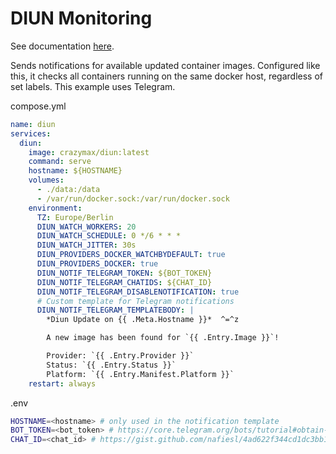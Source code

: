 # DIUN Monitoring
See documentation [here](https://crazymax.dev/diun/).

Sends notifications for available updated container images.
Configured like this, it checks all containers running on the same docker host, regardless of set labels.
This example uses Telegram.

<!-- {% raw %} ## ignore this, necessary to render template correctly -->

compose.yml

```yaml
name: diun
services:
  diun:
    image: crazymax/diun:latest
    command: serve
    hostname: ${HOSTNAME}
    volumes:
      - ./data:/data
      - /var/run/docker.sock:/var/run/docker.sock
    environment:
      TZ: Europe/Berlin
      DIUN_WATCH_WORKERS: 20
      DIUN_WATCH_SCHEDULE: 0 */6 * * *
      DIUN_WATCH_JITTER: 30s
      DIUN_PROVIDERS_DOCKER_WATCHBYDEFAULT: true
      DIUN_PROVIDERS_DOCKER: true
      DIUN_NOTIF_TELEGRAM_TOKEN: ${BOT_TOKEN}
      DIUN_NOTIF_TELEGRAM_CHATIDS: ${CHAT_ID}
      DIUN_NOTIF_TELEGRAM_DISABLENOTIFICATION: true
      # Custom template for Telegram notifications
      DIUN_NOTIF_TELEGRAM_TEMPLATEBODY: |
        *Diun Update on {{ .Meta.Hostname }}*  ^=^z

        A new image has been found for `{{ .Entry.Image }}`!

        Provider: `{{ .Entry.Provider }}`
        Status: `{{ .Entry.Status }}`
        Platform: `{{ .Entry.Manifest.Platform }}`
    restart: always
```
<!-- {% endraw %} ## ignore this, necessary to render template correctly -->



.env

```bash
HOSTNAME=<hostname> # only used in the notification template
BOT_TOKEN=<bot_token> # https://core.telegram.org/bots/tutorial#obtain-your-bot-token or https://gist.github.com/nafiesl/4ad622f344cd1dc3bb1ecbe468ff9f8a#create-a-telegram-bot-and-get-a-bot-token
CHAT_ID=<chat_id> # https://gist.github.com/nafiesl/4ad622f344cd1dc3bb1ecbe468ff9f8a#get-chat-id-for-a-private-chat
```